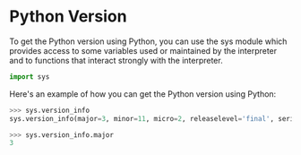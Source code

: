# Python Version

To get the Python version using Python, you can use the sys module which provides access to some variables used or maintained by the interpreter and to functions that interact strongly with the interpreter.

```python
import sys
```

Here's an example of how you can get the Python version using Python:

```python
>>> sys.version_info
sys.version_info(major=3, minor=11, micro=2, releaselevel='final', serial=0)
```

```python
>>> sys.version_info.major
3
```
